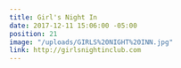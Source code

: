 ```yaml
---
title: Girl's Night In
date: 2017-12-11 15:06:00 -05:00
position: 21
image: "/uploads/GIRLS%20NIGHT%20INN.jpg"
link: http://girlsnightinclub.com
---
```


